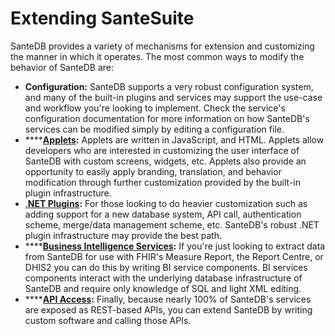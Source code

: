 # Extending SanteSuite



SanteDB provides a variety of mechanisms for extension and customizing the manner in which it operates. The most common ways to modify the behavior of SanteDB are:

* **Configuration:** SanteDB supports a very robust configuration system, and many of the built-in plugins and services may support the use-case and workflow you're looking to implement. Check the service's configuration documentation for more information on how SanteDB's services can be modified simply by editing a configuration file.
* ****[**Applets**](applets/)**:** Applets are written in JavaScript, and HTML. Applets allow developers who are interested in customizing the user interface of SanteDB with custom screens, widgets, etc. Applets also provide an opportunity to easily apply branding, translation, and behavior modification through further customization provided by the built-in plugin infrastructure.
* [.**NET Plugins**](server-plugins/)**:** For those looking to do heavier customization such as adding support for a new database system, API call, authentication scheme, merge/data management scheme, etc. SanteDB's robust .NET plugin infrastructure may provide the best path.&#x20;
* ****[**Business Intelligence Services**](applets/business-intelligence-bi-assets/)**:** If you're just looking to extract data from SanteDB for use with FHIR's Measure Report, the Report Centre, or DHIS2 you can do this by writing BI service components. BI services components interact with the underlying database infrastructure of SanteDB and require only knowledge of SQL and light XML editing.
* ****[**API Access**](service-apis/)**:** Finally, because nearly 100% of SanteDB's services are exposed as REST-based APIs, you can extend SanteDB by writing custom software and calling those APIs.&#x20;
